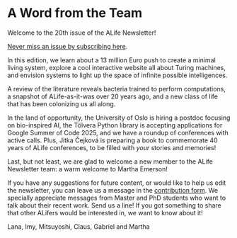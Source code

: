# A Word from the Team

Welcome to the 20th issue of the ALife Newsletter! 

[Never miss an issue by subscribing here](https://forms.gle/QpQ68xhvSMt4wiv89).

In this edition, we learn about a 13 million Euro push to create a minimal living system, explore a cool interactive website all about Turing machines, and envision systems to light up the space of infinite possible intelligences.

A review of the literature reveals bacteria trained to perform computations, a snapshot of ALife-as-it-was over 20 years ago, and a new class of life that has been colonizing us all along.

In the land of opportunity, the University of Oslo is hiring a postdoc focusing on bio-inspired AI, the Tölvera Python library is accepting applications for Google Summer of Code 2025, and we have a roundup of conferences with active calls. Plus, Jitka Čejková is preparing a book to commemorate 40 years of ALife conferences, to be filled with *your* stories and memories!

Last, but not least, we are glad to welcome a new member to the ALife Newsletter team: a warm welcome to Martha Emerson!

If you have any suggestions for future content, or would like to help us edit the newsletter, you can leave us a message in the [contribution form](https://forms.gle/jv7FdtdbWVTaTFGd9). We specially appreciate messages from Master and PhD students who want to talk about their recent work. Send us a line! If you got something to share that other ALifers would be interested in, we want to know about it!

Lana, Imy, Mitsuyoshi, Claus, Gabriel and Martha
